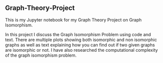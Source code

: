 ## Graph-Theory-Project
 
This is my Jupyter notebook for my Graph Theory Project on Graph Isomorphism.

In this project I discuss the Graph Isomorphism Problem using code and text. 
There are multiple plots showing both isomorphic and non isomorphic graphs as well as text explaining how you can find out if two given graphs are isomorphic or not.
I have also researched the computational complexity of the graph isomorphism problem.